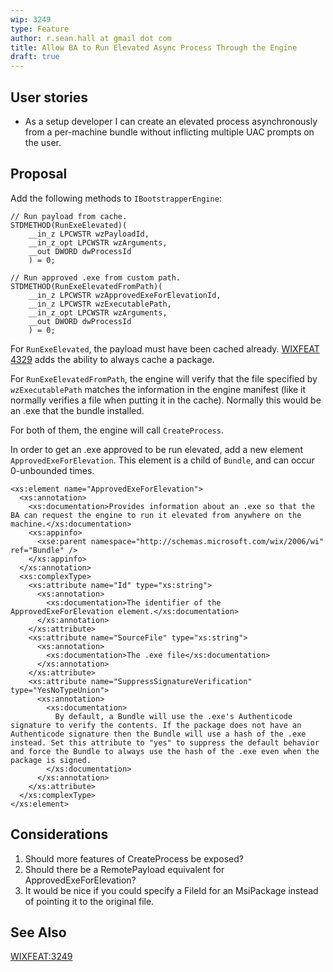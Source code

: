 ```yaml
---
wip: 3249
type: Feature
author: r.sean.hall at gmail dot com
title: Allow BA to Run Elevated Async Process Through the Engine
draft: true
---
```


## User stories

* As a setup developer I can create an elevated process asynchronously from a per-machine bundle without inflicting multiple UAC prompts on the user.


## Proposal

Add the following methods to `IBootstrapperEngine`:

    // Run payload from cache.
    STDMETHOD(RunExeElevated)(
        __in_z LPCWSTR wzPayloadId,
        __in_z_opt LPCWSTR wzArguments,
        __out DWORD dwProcessId
        ) = 0;

    // Run approved .exe from custom path.
    STDMETHOD(RunExeElevatedFromPath)(
        __in_z LPCWSTR wzApprovedExeForElevationId,
        __in_z LPCWSTR wzExecutablePath,
        __in_z_opt LPCWSTR wzArguments,
        __out DWORD dwProcessId
        ) = 0;

For `RunExeElevated`, the payload must have been cached already. [WIXFEAT 4329](http://wixtoolset.org/issues/4329/) adds the ability to always cache a package.

For `RunExeElevatedFromPath`, the engine will verify that the file specified by `wzExecutablePath` matches the information in the engine manifest (like it normally verifies a file when putting it in the cache).  Normally this would be an .exe that the bundle installed.

For both of them, the engine will call `CreateProcess`.

In order to get an .exe approved to be run elevated, add a new element `ApprovedExeForElevation`.  This element is a child of `Bundle`, and can occur 0-unbounded times.

    <xs:element name="ApprovedExeForElevation">
      <xs:annotation>
        <xs:documentation>Provides information about an .exe so that the BA can request the engine to run it elevated from anywhere on the machine.</xs:documentation>
        <xs:appinfo>
          <xse:parent namespace="http://schemas.microsoft.com/wix/2006/wi" ref="Bundle" />
        </xs:appinfo>
      </xs:annotation>
      <xs:complexType>
        <xs:attribute name="Id" type="xs:string">
          <xs:annotation>
            <xs:documentation>The identifier of the ApprovedExeForElevation element.</xs:documentation>
          </xs:annotation>
        </xs:attribute>
        <xs:attribute name="SourceFile" type="xs:string">
          <xs:annotation>
            <xs:documentation>The .exe file</xs:documentation>
          </xs:annotation>
        </xs:attribute>
	    <xs:attribute name="SuppressSignatureVerification" type="YesNoTypeUnion">
	      <xs:annotation>
	        <xs:documentation>
	          By default, a Bundle will use the .exe's Authenticode signature to verify the contents. If the package does not have an Authenticode signature then the Bundle will use a hash of the .exe instead. Set this attribute to "yes" to suppress the default behavior and force the Bundle to always use the hash of the .exe even when the package is signed.
	        </xs:documentation>
	      </xs:annotation>
	    </xs:attribute>
      </xs:complexType>
    </xs:element>


## Considerations

1. Should more features of CreateProcess be exposed?
1. Should there be a RemotePayload equivalent for ApprovedExeForElevation?
1. It would be nice if you could specify a FileId for an MsiPackage instead of pointing it to the original file.


## See Also

[WIXFEAT:3249](http://wixtoolset.org/issues/3249/)